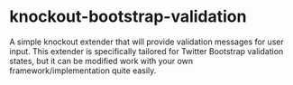 knockout-bootstrap-validation
=============================

A simple knockout extender that will provide validation messages for user input. This extender is specifically tailored for Twitter Bootstrap validation states, but it can be modified work with your own framework/implementation quite easily.
